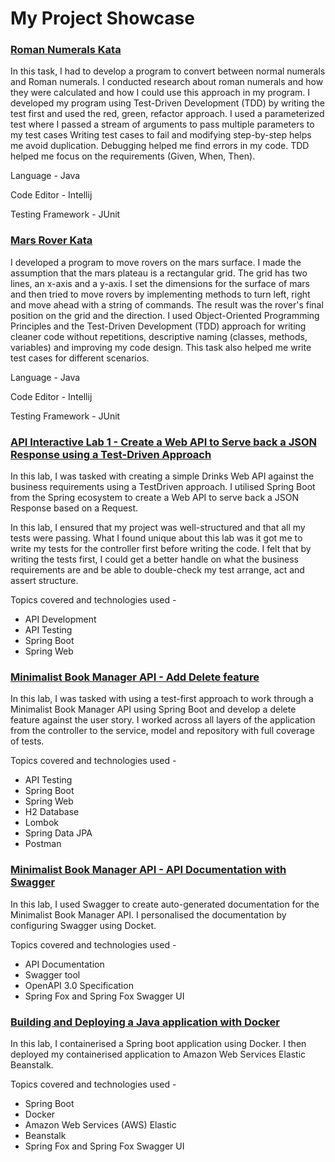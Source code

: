 # My Project Showcase


### <a href="https://github.com/karenrds/test-driven-development-roman-numerals">Roman Numerals Kata</a>

In this task, I had to develop a program to convert between normal numerals and
Roman numerals. I conducted research about roman numerals and how they
were calculated and how I could use this approach in my program.
I developed my program using Test-Driven Development (TDD) by writing the test
first and used the red, green, refactor approach. I used a parameterized test
where I passed a stream of arguments to pass multiple parameters to my test
cases
Writing test cases to fail and modifying step-by-step helps me avoid duplication.
Debugging helped me find errors in my code.
TDD helped me focus on the requirements (Given, When, Then).

Language - Java

Code Editor - Intellij

Testing Framework - JUnit


### <a href="https://github.com/karenrds/mars-rover-kata1">Mars Rover Kata</a>

I developed a program to move rovers on the mars surface.
I made the assumption that the mars plateau is a rectangular grid.
The grid has two lines, an x-axis and a y-axis. I set the dimensions for the
surface of mars and then tried to move rovers by implementing methods to turn
left, right and move ahead with a string of commands. The result was the rover's
final position on the grid and the direction.
I used Object-Oriented Programming Principles and the Test-Driven
Development (TDD) approach for writing cleaner code without repetitions,
descriptive naming (classes, methods, variables) and improving my code
design. This task also helped me write test cases for different scenarios.

Language - Java

Code Editor - Intellij

Testing Framework - JUnit



### <a href="https://github.com/karenrds/apilab1" target="_blank">API Interactive Lab 1 - Create a Web API to Serve back a JSON Response using a Test-Driven Approach</a>

In this lab, I was tasked with creating a simple Drinks Web API against the business requirements using a TestDriven approach. I utilised Spring Boot from the Spring ecosystem to create a Web API to serve back a JSON Response based on a Request.

In this lab, I ensured that my project
was well-structured and that all my
tests were passing.
What I found unique about this lab was
it got me to write my tests for the
controller first before writing the code. I
felt that by writing the tests first, I could
get a better handle on what the
business requirements are and be able
to double-check my test arrange, act
and assert structure. 

Topics covered and technologies used - 
* API Development
* API Testing
* Spring Boot
* Spring Web


### <a href="https://github.com/karenrds/book-manager-api" target="_blank">Minimalist Book Manager API - Add Delete feature</a>

In this lab, I was tasked with using a
test-first approach to work through a
Minimalist Book Manager API using
Spring Boot and develop a delete
feature against the user story. I
worked across all layers of the
application from the controller to the
service, model and repository with full
coverage of tests.

Topics covered and technologies used -
* API Testing
* Spring Boot
* Spring Web
* H2 Database
* Lombok
* Spring Data JPA
* Postman

### <a href="https://github.com/karenrds/book-manager-api-with-spring-profiles" target="_blank">Minimalist Book Manager API - API Documentation with Swagger</a>

In this lab, I used Swagger to create
auto-generated documentation for the
Minimalist Book Manager API. I
personalised the documentation by
configuring Swagger using Docket.

Topics covered and technologies used - 
* API Documentation
* Swagger tool
* OpenAPI 3.0 Specification
* Spring Fox and Spring Fox Swagger UI

### <a href="https://github.com/karenrds/book-manager-api-with-swagger-java-docker-aws-lab" target="_blank">Building and Deploying a Java application with Docker</a>

In this lab, I containerised a Spring
boot application using Docker. I then
deployed my containerised application
to Amazon Web Services Elastic
Beanstalk.

Topics covered and technologies used - 
* Spring Boot
* Docker
* Amazon Web Services (AWS) Elastic
* Beanstalk
* Spring Fox and Spring Fox Swagger UI
